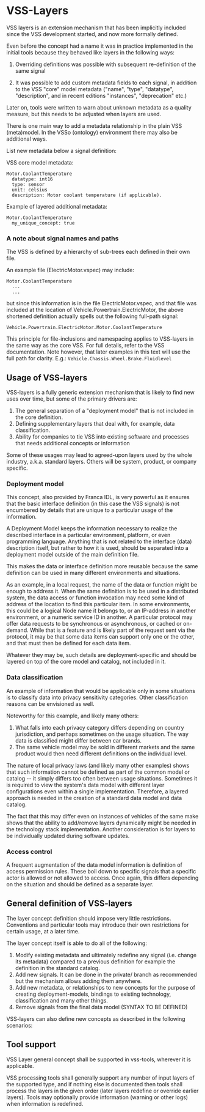 # VSS-Layers

VSS layers is an extension mechanism that has been implicitly included since
the VSS development started, and now more formally defined.

Even before the concept had a name it was in practice implemented in the
initial tools because they behaved like layers in the following ways:

1. Overriding definitions was possible with subsequent re-definition of
   the same signal

2. It was possible to add custom metadata fields to each signal, in
   addition to the VSS "core" model metadata ("name", "type", "datatype",
   "description", and in recent editions "instances", "deprecation" etc.)

Later on, tools were written to warn about unknown metadata as a quality
measure, but this needs to be adjusted when layers are used.

There is one main way to add a metadata relationship in the plain VSS
(meta)model.  In the VSSo (ontology) environment there may also be additional
ways.

List new metadata below a signal definition:

VSS core model metadata:
```
Motor.CoolantTemperature
  datatype: int16
  type: sensor
  unit: celsius
  description: Motor coolant temperature (if applicable).
```

Example of layered additional metadata:
```
Motor.CoolantTemperature
  my_unique_concept: true
```

### A note about signal names and paths

The VSS is defined by a hierarchy of sub-trees each defined in their own file.

An example file (ElectricMotor.vspec) may include:

```
Motor.CoolantTemperature
  ...
  ...
```

but since this information is in the file ElectricMotor.vspec, and
that file was included at the location of Vehicle.Powertrain.ElectricMotor,
the above shortened definition actually spells out the following full-path
signal:

`Vehicle.Powertrain.ElectricMotor.Motor.CoolantTemperature`


This principle for file-inclusions and namespacing applies to VSS-layers in
the same way as the core VSS.  For full details, refer to the VSS
documentation. Note however, that later examples in this text will use the
full path for clarity.  E.g.: `Vehicle.Chassis.Wheel.Brake.Fluidlevel`

## Usage of VSS-layers

VSS-layers is a fully generic extension mechanism that is likely to find new
uses over time, but some of the primary drivers are:

1. The general separation of a "deployment model" that is not included in the core definition.
1. Defining supplementary layers that deal with, for example, data classification.
1. Ability for companies to tie VSS into existing software and processes that needs additional concepts or information

Some of these usages may lead to agreed-upon layers used by the whole industry, a.k.a. standard layers.
Others will be system, product, or company specific.

### Deployment model

This concept, also provided by Franca IDL, is very powerful as it
ensures that the basic interface definition (in this case the VSS signals) is
not encumbered by details that are unique to a particular usage of the
information.

A Deployment Model keeps the information necessary to realize the
described interface in a particular environment, platform, or even programming
language.  Anything that is not related to the interface (data) description
itself, but rather to how it is used, should be separated into a deployment
model outside of the main definition file.

This makes the data or interface definition more reusable because the same
definition can be used in many different environments and situations.

As an example, in a local request, the name of the data or function might be
enough to address it.  When the same definition is to be used in a distributed
system, the data access or function invocation may need some kind of
address of the location to find this particular item.  In some environments,
this could be a logical Node name it belongs to, or an IP-address in
another environment, or a numeric service ID in another.  A particular
protocol may offer data requests to be synchronous or asynchronous, or cached
or on-demand.  While that is a feature and is likely part of the request sent
via the protocol, it may be that some data items can support only one or the
other, and that must then be defined for each data item.

Whatever they may be, such details are deployment-specific and should be
layered on top of the core model and catalog, not included in it.

### Data classification

An example of information that would be applicable only in some situations is
to classify data into privacy sensitivity categories. Other classification
reasons can be envisioned as well.

Noteworthy for this example, and likely many others:

1. What falls into each privacy category differs depending on country
 jurisdiction, and perhaps sometimes on the usage situation.  The way data is
 classified might differ between car brands.
1. The same vehicle model may be sold in different markets and the same
   product would then need different definitions on the individual level.

The nature of local privacy laws (and likely many other examples) shows that
such information cannot be defined as part of the common model or catalog --
it simply differs too often between usage situations.  Sometimes it is
required to view the system's data model with different layer configurations
even within a single implementation.  Therefore, a layered approach is needed
in the creation of a standard data model and data catalog.

The fact that this may differ even on instances of vehicles of the same make
shows that the ability to add/remove layers dynamically might be needed in the
technology stack implementation.  Another consideration is for layers to be
individually updated during software updates.

### Access control

A frequent augmentation of the data model information is definition of access
permission rules.  These boil down to specific signals that a specific actor
is allowed or not allowed to access.  Once again, this differs depending on
the situation and should be defined as a separate layer.

## General definition of VSS-layers

The layer concept definition should impose very little restrictions.
Conventions and particular tools may introduce their own restrictions
for certain usage, at a later time.

The layer concept itself is able to do all of the following:

1. Modify existing metadata and ultimately redefine any signal (i.e. change
   its metadata) compared to a previous definition for example the definition
   in the standard catalog.
1. Add new signals. It can be done in the private/ branch as recommended but the
   mechanism allows adding them anywhere.
1. Add new metadata, or relationships to new concepts for the purpose of
   creating deployment-models, bindings to existing technology, classification
   and many other things.
1. Remove signals from the final data model (SYNTAX TO BE DEFINED)

VSS-layers can also define new concepts as described in the following
scenarios:

## Tool support

VSS Layer general concept shall be supported in vss-tools, wherever it is
applicable.

VSS processing tools shall generally support any number of input layers of the
supported type, and if nothing else is documented then tools shall process the
layers in the given order (later layers redefine or override earlier layers).
Tools may optionally provide information (warning or other logs) when
information is redefined.


